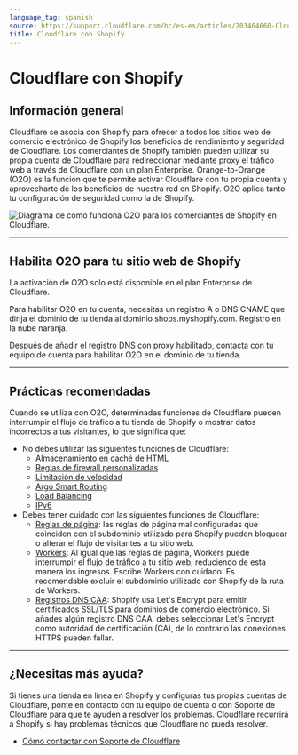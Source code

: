 ```yaml
---
language_tag: spanish
source: https://support.cloudflare.com/hc/es-es/articles/203464660-Cloudflare-con-Shopify
title: Cloudflare con Shopify
---
```


# Cloudflare con Shopify



## Información general

Cloudflare se asocia con Shopify para ofrecer a todos los sitios web de comercio electrónico de Shopify los beneficios de rendimiento y seguridad de Cloudflare. Los comerciantes de Shopify también pueden utilizar su propia cuenta de Cloudflare para redireccionar mediante proxy el tráfico web a través de Cloudflare con un plan Enterprise. Orange-to-Orange (O2O) es la función que te permite activar Cloudflare con tu propia cuenta y aprovecharte de los beneficios de nuestra red en Shopify. O2O aplica tanto tu configuración de seguridad como la de Shopify.

![Diagrama de cómo funciona O2O para los comerciantes de Shopify en Cloudflare.](/support/static/hc-ext-shopify_o2o.png)

___

## Habilita O2O para tu sitio web de Shopify

La activación de O2O solo está disponible en el plan Enterprise de Cloudflare.

Para habilitar O2O en tu cuenta, necesitas un registro A o DNS CNAME que dirija el dominio de tu tienda al dominio shops.myshopify.com. Registro en la nube naranja.

Después de añadir el registro DNS con proxy habilitado, contacta con tu equipo de cuenta para habilitar O2O en el dominio de tu tienda.

___

## Prácticas recomendadas

Cuando se utiliza con O2O, determinadas funciones de Cloudflare pueden interrumpir el flujo de tráfico a tu tienda de Shopify o mostrar datos incorrectos a tus visitantes, lo que significa que:

-   No debes utilizar las siguientes funciones de Cloudflare:
    -   [Almacenamiento en caché de HTML](https://developers.cloudflare.com/cache/)
    -   [Reglas de firewall personalizadas](https://developers.cloudflare.com/firewall/)
    -   [Limitación de velocidad](https://support.cloudflare.com/hc/articles/115001635128)
    -   [Argo Smart Routing](https://support.cloudflare.com/hc/articles/115000224552)
    -   [Load Balancing](https://developers.cloudflare.com/load-balancing/)
    -   [IPv6](https://support.cloudflare.com/hc/articles/229666767)
-   Debes tener cuidado con las siguientes funciones de Cloudflare:
    -   [Reglas de página](https://support.cloudflare.com/hc/articles/218411427): las reglas de página mal configuradas que coinciden con el subdominio utilizado para Shopify pueden bloquear o alterar el flujo de visitantes a tu sitio web.
    -   [Workers](https://developers.cloudflare.com/workers/): Al igual que las reglas de página, Workers puede interrumpir el flujo de tráfico a tu sitio web, reduciendo de esta manera los ingresos. Escribe Workers con cuidado. Es recomendable excluir el subdominio utilizado con Shopify de la ruta de Workers.
    -   [Registros DNS CAA](https://developers.cloudflare.com/ssl/edge-certificates/custom-certificates/caa-records): Shopify usa Let's Encrypt para emitir certificados SSL/TLS para dominios de comercio electrónico. Si añades algún registro DNS CAA, debes seleccionar Let's Encrypt como autoridad de certificación (CA), de lo contrario las conexiones HTTPS pueden fallar.

___

## ¿Necesitas más ayuda?

Si tienes una tienda en línea en Shopify y configuras tus propias cuentas de Cloudflare, ponte en contacto con tu equipo de cuenta o con Soporte de Cloudflare para que te ayuden a resolver los problemas. Cloudflare recurrirá a Shopify si hay problemas técnicos que Cloudflare no pueda resolver.

-   [Cómo contactar con Soporte de Cloudflare](https://support.cloudflare.com/hc/es-es/articles/200172476-Contacting-Cloudflare-Support)
